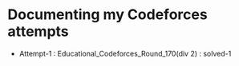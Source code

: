# Documenting my Codeforces attempts

- Attempt-1 : Educational_Codeforces_Round_170(div 2) : solved-1
